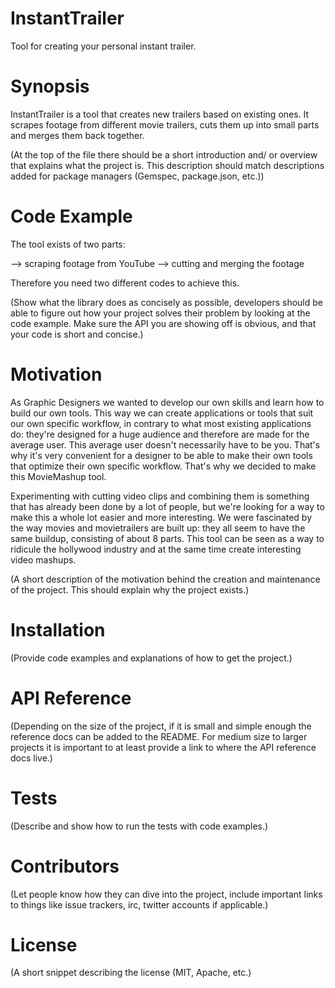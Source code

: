 # InstantTrailer
Tool for creating your personal instant trailer.

# Synopsis
InstantTrailer is a tool that creates new trailers based on existing ones.
It scrapes footage from different movie trailers, cuts them up into small parts and merges them back together.

(At the top of the file there should be a short introduction and/ or overview that explains what the project is. This description should match descriptions added for package managers (Gemspec, package.json, etc.))

# Code Example
The tool exists of two parts:

--> scraping footage from YouTube
--> cutting and merging the footage 

Therefore you need two different codes to achieve this. 


(Show what the library does as concisely as possible, developers should be able to figure out how your project solves their problem by looking at the code example. Make sure the API you are showing off is obvious, and that your code is short and concise.)

# Motivation
As Graphic Designers we wanted to develop our own skills and learn how to build our own tools. This way we can create applications or tools that suit our own specific workflow, in contrary to what most existing applications do: they're designed for a huge audience and therefore are made for the average user. This average user doesn't necessarily have to be you. That's why it's very convenient for a designer to be able to make their own tools that optimize their own specific workflow. 
That's why we decided to make this MovieMashup tool. 

Experimenting with cutting video clips and combining them is something that has already been done by a lot of people, but we're looking for a way to make this a whole lot easier and more interesting. 
We were fascinated by the way movies and movietrailers are built up: they all seem to have the same buildup, consisting of about 8 parts. This tool can be seen as a way to ridicule the hollywood industry and at the same time create interesting video mashups.

(A short description of the motivation behind the creation and maintenance of the project. This should explain why the project exists.)

# Installation
(Provide code examples and explanations of how to get the project.)

# API Reference
(Depending on the size of the project, if it is small and simple enough the reference docs can be added to the README. For medium size to larger projects it is important to at least provide a link to where the API reference docs live.)

# Tests
(Describe and show how to run the tests with code examples.)

# Contributors
(Let people know how they can dive into the project, include important links to things like issue trackers, irc, twitter accounts if applicable.)

# License
(A short snippet describing the license (MIT, Apache, etc.)
